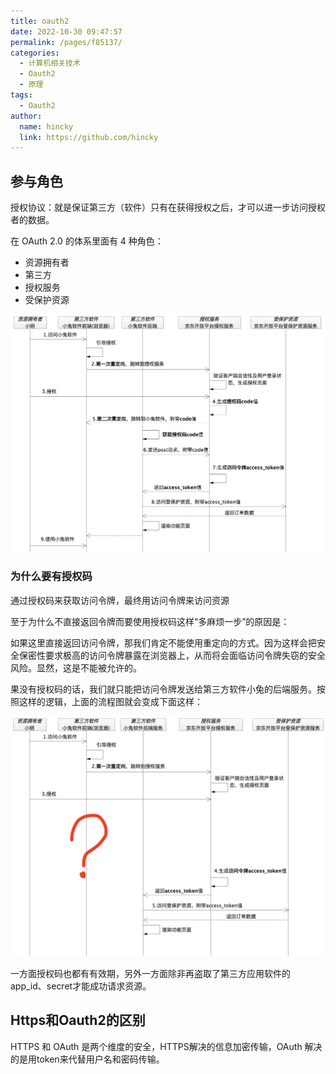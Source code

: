 ```yaml
---
title: oauth2
date: 2022-10-30 09:47:57
permalink: /pages/f85137/
categories: 
  - 计算机相关技术
  - Oauth2
  - 原理
tags: 
  - Oauth2
author: 
  name: hincky
  link: https://github.com/hincky
---
```


## 参与角色

授权协议：就是保证第三方（软件）只有在获得授权之后，才可以进一步访问授权者的数据。

在 OAuth 2.0 的体系里面有 4 种角色：
- 资源拥有者 
- 第三方 
- 授权服务 
- 受保护资源 

![](img/oauth2flow.png)

### 为什么要有授权码

通过授权码来获取访问令牌，最终用访问令牌来访问资源

至于为什么不直接返回令牌而要使用授权码这样“多麻烦一步”的原因是：

如果这里直接返回访问令牌，那我们肯定不能使用重定向的方式。因为这样会把安全保密性要求极高的访问令牌暴露在浏览器上，从而将会面临访问令牌失窃的安全风险。显然，这是不能被允许的。

果没有授权码的话，我们就只能把访问令牌发送给第三方软件小兔的后端服务。按照这样的逻辑，上面的流程图就会变成下面这样：

![](img/oauth2withoutAuthentication.png)

一方面授权码也都有有效期，另外一方面除非再盗取了第三方应用软件的app_id、secret才能成功请求资源。

## Https和Oauth2的区别

HTTPS 和 OAuth 是两个维度的安全，HTTPS解决的信息加密传输，OAuth 解决的是用token来代替用户名和密码传输。









